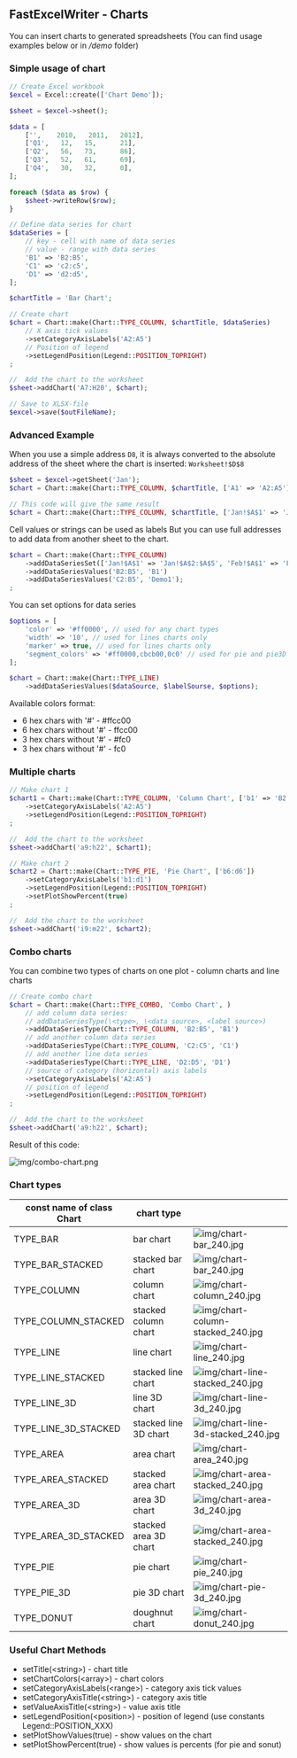 ## FastExcelWriter - Charts

You can insert charts to generated spreadsheets (You can find usage examples below or in */demo* folder)

### Simple usage of chart

```php
// Create Excel workbook
$excel = Excel::create(['Chart Demo']);

$sheet = $excel->sheet();

$data = [
    ['',	2010,	2011,	2012],
    ['Q1',   12,   15,		21],
    ['Q2',   56,   73,		86],
    ['Q3',   52,   61,		69],
    ['Q4',   30,   32,		0],
];

foreach ($data as $row) {
    $sheet->writeRow($row);
}

// Define data series for chart
$dataSeries = [
    // key - cell with name of data series
    // value - range with data series
    'B1' => 'B2:B5', 
    'C1' => 'c2:c5', 
    'D1' => 'd2:d5',
];

$chartTitle = 'Bar Chart';

// Create chart
$chart = Chart::make(Chart::TYPE_COLUMN, $chartTitle, $dataSeries)
    // X axis tick values
    ->setCategoryAxisLabels('A2:A5')
    // Position of legend
    ->setLegendPosition(Legend::POSITION_TOPRIGHT)
;

//	Add the chart to the worksheet
$sheet->addChart('A7:H20', $chart);

// Save to XLSX-file
$excel->save($outFileName);

```

### Advanced Example

When you use a simple address ```D8```, it is always converted to the absolute address of the sheet 
where the chart is inserted: ```Worksheet!$D$8```
```php
$sheet = $excel->getSheet('Jan');
$chart = Chart::make(Chart::TYPE_COLUMN, $chartTitle, ['A1' => 'A2:A5']);

// This code will give the same result
$chart = Chart::make(Chart::TYPE_COLUMN, $chartTitle, ['Jan!$A$1' => 'Jan!$A$2:$A$5']);
```
Cell values or strings can be used as labels
But you can use full addresses to add data from another sheet to the chart. 
```php
$chart = Chart::make(Chart::TYPE_COLUMN)
    ->addDataSeriesSet(['Jan!$A$1' => 'Jan!$A$2:$A$5', 'Feb!$A$1' => 'Feb!$A$2:$A$5'])
    ->addDataSeriesValues('B2:B5', 'B1')
    ->addDataSeriesValues('C2:B5', 'Demo1');
;
```
You can set options for data series
```php
$options = [
    'color' => '#ff0000', // used for any chart types 
    'width' => '10', // used for lines charts only 
    'marker' => true, // used for lines charts only
    'segment_colors' => '#ff0000,cbcb00,0c0' // used for pie and pie3D
];

$chart = Chart::make(Chart::TYPE_LINE)
    ->addDataSeriesValues($dataSource, $labelSourse, $options);
```    
Available colors format:
* 6 hex chars with '#' - #ffcc00
* 6 hex chars without '#' - ffcc00
* 3 hex chars without '#' - #fc0
* 3 hex chars without '#' - fc0


### Multiple charts

```php
// Make chart 1
$chart1 = Chart::make(Chart::TYPE_COLUMN, 'Column Chart', ['b1' => 'B2:B5', 'c1' => 'c2:c5', 'd1' => 'd2:d5'])
    ->setCategoryAxisLabels('A2:A5')
    ->setLegendPosition(Legend::POSITION_TOPRIGHT)
;

//	Add the chart to the worksheet
$sheet->addChart('a9:h22', $chart1);

// Make chart 2
$chart2 = Chart::make(Chart::TYPE_PIE, 'Pie Chart', ['b6:d6'])
    ->setCategoryAxisLabels('b1:d1')
    ->setLegendPosition(Legend::POSITION_TOPRIGHT)
    ->setPlotShowPercent(true)
;

//	Add the chart to the worksheet
$sheet->addChart('i9:m22', $chart2);
```

### Combo charts

You can combine two types of charts on one plot - column charts and line charts

```php
// Create combo chart
$chart = Chart::make(Chart::TYPE_COMBO, 'Combo Chart', )
    // add column data series:
    // addDataSeriesType(\<type>, \<data source>, <label source>) 
    ->addDataSeriesType(Chart::TYPE_COLUMN, 'B2:B5', 'B1')
    // add another column data series
    ->addDataSeriesType(Chart::TYPE_COLUMN, 'C2:C5', 'C1')
    // add another line data series
    ->addDataSeriesType(Chart::TYPE_LINE, 'D2:D5', 'D1')
    // source of category (horizontal) axis labels
    ->setCategoryAxisLabels('A2:A5')
    // position of legend
    ->setLegendPosition(Legend::POSITION_TOPRIGHT)
;

//	Add the chart to the worksheet
$sheet->addChart('a9:h22', $chart);
```
Result of this code:

![img/combo-chart.png](img/combo-chart.png)


### Chart types

| const name of class<br/>Chart       | chart type            |                                                                         |
|-------------------------------------|-----------------------|-------------------------------------------------------------------------|
| TYPE_BAR                            | bar chart             | ![img/chart-bar_240.jpg](img/chart-bar_240.jpg)                         |
| TYPE_BAR_STACKED                    | stacked bar chart     | ![img/chart-bar_240.jpg](img/chart-bar_240.jpg)                         |
| TYPE_COLUMN                         | column chart          | ![img/chart-column_240.jpg](img/chart-column_240.jpg)                   |
| TYPE_COLUMN_STACKED                 | stacked column chart  | ![img/chart-column-stacked_240.jpg](img/chart-column-stacked_240.jpg)   |
| TYPE_LINE                           | line chart            | ![img/chart-line_240.jpg](img/chart-line_240.jpg)                       |
| TYPE_LINE_STACKED                   | stacked line chart    | ![img/chart-line-stacked_240.jpg](img/chart-line-stacked_240.jpg)       |
| TYPE_LINE_3D                        | line 3D chart         | ![img/chart-line-3d_240.jpg](img/chart-line-3d_240.jpg)                 |
| TYPE_LINE_3D_STACKED                | stacked line 3D chart | ![img/chart-line-3d-stacked_240.jpg](img/chart-line-3d-stacked_240.jpg) |
| TYPE_AREA                           | area chart            | ![img/chart-area_240.jpg](img/chart-area_240.jpg)                       |
| TYPE_AREA_STACKED                   | stacked area chart    | ![img/chart-area-stacked_240.jpg](img/chart-area-stacked_240.jpg)       |
| TYPE_AREA_3D                        | area 3D chart         | ![img/chart-area-3d_240.jpg](img/chart-area-3d_240.jpg)                 |
| TYPE_AREA_3D_STACKED                | stacked area 3D chart | ![img/chart-area-stacked_240.jpg](img/chart-area-stacked_240.jpg)       |
| TYPE_PIE                            | pie chart             | ![img/chart-pie_240.jpg](img/chart-pie_240.jpg)                         |
| TYPE_PIE_3D                         | pie 3D chart          | ![img/chart-pie-3d_240.jpg](img/chart-pie-3d_240.jpg)                   |
| TYPE_DONUT                          | doughnut chart        | ![img/chart-donut_240.jpg](img/chart-donut_240.jpg)                     |

### Useful Chart Methods 

* setTitle(\<string>) - chart title
* setChartColors(\<array>) - chart colors
* setCategoryAxisLabels(\<range>) - category axis tick values
* setCategoryAxisTitle(\<string>) - category axis title
* setValueAxisTitle(\<string>) - value axis title
* setLegendPosition(\<position>) - position of legend (use constants Legend::POSITION_XXX)
* setPlotShowValues(true) - show values on the chart
* setPlotShowPercent(true) - show values is percents (for pie and sonut)
